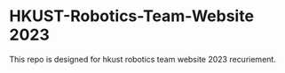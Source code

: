 # HKUST-Robotics-Team-Website 2023
This repo is designed for hkust robotics team website 2023 recuriement.
